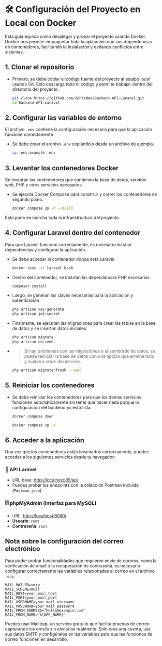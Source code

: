 # 🛠️ Configuración del Proyecto en Local con Docker

Esta guía explica cómo desplegar y probar el proyecto usando Docker. Docker nos permite empaquetar toda la aplicación con sus dependencias en contenedores, facilitando la instalación y evitando conflictos entre sistemas.

## 1. Clonar el repositorio

- Primero, se debe copiar el código fuente del proyecto al equipo local usando Git. Esto descarga todo el código y permite trabajar dentro del directorio del proyecto.

    ```bash
    git clone https://github.com/ZuhirDev/Backend-API-Laravel.git
    cd Backend-API-Laravel
    ```

## 2. Configurar las variables de entorno

El archivo `.env` contiene la configuración necesaria para que la aplicación funcione correctamente

- Se debe crear el archivo `.env` copiándolo desde un archivo de ejemplo.

    ```bash
    cp .env.example .env
    ```

## 3. Levantar los contenedores Docker

Se levantan los contenedores que contienen la base de datos, servidor web, PHP y otros servicios necesarios.

- Se ejecuta Docker Compose para construir y correr los contenedores en segundo plano.

    ```bash
    docker compose up -d --build
    ```

Esto pone en marcha toda la infraestructura del proyecto.


## 4. Configurar Laravel dentro del contenedor

Para que Laravel funcione correctamente, es necesario instalar dependencias y configurar la aplicación.

- Se debe acceder al contenedor donde está Laravel.

    ```bash
    docker exec -it laravel bash
    ```
- Dentro del contenedor, se instalan las dependencias PHP necesarias.
    
    ```bash
    composer install
    ```
- Luego, se generan las claves necesarias para la aplicación y autenticación.
    
    ```bash
    php artisan key:generate
    php artisan jwt:secret
    ```
- Finalmente, se ejecutan las migraciones para crear las tablas en la base de datos y se insertan datos iniciales.

    ```bash
    php artisan migrate
    php artisan db:seed
    ```

- >Si hay problemas con las migraciones o el sembrado de datos, se puede reiniciar la base de datos con una opción que elimina todo y vuelve a crear desde cero.

    ```bash
    php artisan migrate:fresh --seed
    ```

## 5. Reiniciar los contenedores

- Se debe reiniciar los contenedores para que los demás servicios funcionen automáticamente sin tener que hacer nada porque la configuración del backend ya está lista.

    ```bash
    docker compose down
    ```

    ```bash
    docker compose up -d
    ```
## 6. Acceder a la aplicación

Una vez que los contenedores están levantados correctamente, puedes acceder a los siguientes servicios desde tu navegador:

### 🔌 API Laravel

- URL base: [http://localhost:85/api](http://localhost:85/api)  
- Puedes probar los endpoints con la colección Postman incluida (`Postman.json`).

### 🗄️ phpMyAdmin (interfaz para MySQL)

- URL: [http://localhost:8080/](http://localhost:8080/)  
- **Usuario**: `root`  
- **Contraseña**: `root`


## Nota sobre la configuración del correo electrónico

Para poder probar funcionalidades que requieren envío de correos, como la verificación de email o la recuperación de contraseña, es necesario configurar correctamente las variables relacionadas al correo en el archivo `.env`. 
```env
MAIL_MAILER=smtp
MAIL_SCHEME=null
MAIL_HOST=your_mail_host
MAIL_PORT=your_mail_port
MAIL_USERNAME=your_mail_username
MAIL_PASSWORD=your_mail_password
MAIL_FROM_ADDRESS="hello@example.com"
MAIL_FROM_NAME="${APP_NAME}"
```
Puedes usar Mailtrap, un servicio gratuito que facilita pruebas de correo capturando los emails sin enviarlos realmente. Solo crea una cuenta, usa sus datos SMTP y configúralos en las variables para que las funciones de correo funcionen en desarrollo.